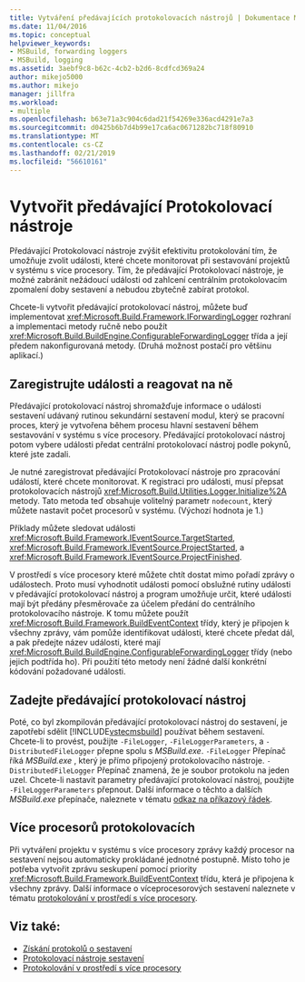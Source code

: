 ```yaml
---
title: Vytváření předávajících protokolovacích nástrojů | Dokumentace Microsoftu
ms.date: 11/04/2016
ms.topic: conceptual
helpviewer_keywords:
- MSBuild, forwarding loggers
- MSBuild, logging
ms.assetid: 3aebf9c8-b62c-4cb2-b2d6-8cdfcd369a24
author: mikejo5000
ms.author: mikejo
manager: jillfra
ms.workload:
- multiple
ms.openlocfilehash: b63e71a3c904c6dad21f54269e336acd4291e7a3
ms.sourcegitcommit: d0425b6b7d4b99e17ca6ac0671282bc718f80910
ms.translationtype: MT
ms.contentlocale: cs-CZ
ms.lasthandoff: 02/21/2019
ms.locfileid: "56610161"
---
```

# <a name="create-forwarding-loggers"></a>Vytvořit předávající Protokolovací nástroje
Předávající Protokolovací nástroje zvýšit efektivitu protokolování tím, že umožňuje zvolit události, které chcete monitorovat při sestavování projektů v systému s více procesory. Tím, že předávající Protokolovací nástroje, je možné zabránit nežádoucí události od zahlcení centrálním protokolovacím zpomalení doby sestavení a nebudou zbytečně zabírat protokol.

 Chcete-li vytvořit předávající protokolovací nástroj, můžete buď implementovat <xref:Microsoft.Build.Framework.IForwardingLogger> rozhraní a implementaci metody ručně nebo použít <xref:Microsoft.Build.BuildEngine.ConfigurableForwardingLogger> třída a její předem nakonfigurovaná metody. (Druhá možnost postačí pro většinu aplikací.)

## <a name="register-events-and-respond-to-them"></a>Zaregistrujte události a reagovat na ně
 Předávající protokolovací nástroj shromažďuje informace o události sestavení udávaný rutinou sekundární sestavení modul, který se pracovní proces, který je vytvořena během procesu hlavní sestavení během sestavování v systému s více procesory. Předávající protokolovací nástroj potom vybere události předat centrální protokolovací nástroj podle pokynů, které jste zadali.

 Je nutné zaregistrovat předávající Protokolovací nástroje pro zpracování událostí, které chcete monitorovat. K registraci pro události, musí přepsat protokolovacích nástrojů <xref:Microsoft.Build.Utilities.Logger.Initialize%2A> metody. Tato metoda teď obsahuje volitelný parametr `nodecount`, který můžete nastavit počet procesorů v systému. (Výchozí hodnota je 1.)

 Příklady můžete sledovat události <xref:Microsoft.Build.Framework.IEventSource.TargetStarted>, <xref:Microsoft.Build.Framework.IEventSource.ProjectStarted>, a <xref:Microsoft.Build.Framework.IEventSource.ProjectFinished>.

 V prostředí s více procesory které můžete chtít dostat mimo pořadí zprávy o událostech. Proto musí vyhodnotit události pomocí obslužné rutiny události v předávající protokolovací nástroj a program umožňuje určit, které události mají být předány přesměrovače za účelem předání do centrálního protokolovacího nástroje. K tomu můžete použít <xref:Microsoft.Build.Framework.BuildEventContext> třídy, který je připojen k všechny zprávy, vám pomůže identifikovat události, které chcete předat dál, a pak předejte název události, které mají <xref:Microsoft.Build.BuildEngine.ConfigurableForwardingLogger> třídy (nebo jejich podtřída ho). Při použití této metody není žádné další konkrétní kódování požadované události.

## <a name="specify-a-forwarding-logger"></a>Zadejte předávající protokolovací nástroj
 Poté, co byl zkompilován předávající protokolovací nástroj do sestavení, je zapotřebí sdělit [!INCLUDE[vstecmsbuild](../extensibility/internals/includes/vstecmsbuild_md.md)] používat během sestavení. Chcete-li to provést, použijte `-FileLogger`, `-FileLoggerParameters`, a `-DistributedFileLogger` přepne spolu s *MSBuild.exe*. `-FileLogger` Přepínač říká *MSBuild.exe* , který je přímo připojený protokolovacího nástroje. `-DistributedFileLogger` Přepínač znamená, že je soubor protokolu na jeden uzel. Chcete-li nastavit parametry předávající protokolovací nástroj, použijte `-FileLoggerParameters` přepnout. Další informace o těchto a dalších *MSBuild.exe* přepínače, naleznete v tématu [odkaz na příkazový řádek](../msbuild/msbuild-command-line-reference.md).

## <a name="multi-processor-aware-loggers"></a>Více procesorů protokolovacích
 Při vytváření projektu v systému s více procesory zprávy každý procesor na sestavení nejsou automaticky prokládané jednotné postupně. Místo toho je potřeba vytvořit zprávu seskupení pomocí priority <xref:Microsoft.Build.Framework.BuildEventContext> třídu, která je připojena k všechny zprávy. Další informace o víceprocesorových sestavení naleznete v tématu [protokolování v prostředí s více procesory](../msbuild/logging-in-a-multi-processor-environment.md).

## <a name="see-also"></a>Viz také:
- [Získání protokolů o sestavení](../msbuild/obtaining-build-logs-with-msbuild.md)
- [Protokolovací nástroje sestavení](../msbuild/build-loggers.md)
- [Protokolování v prostředí s více procesory](../msbuild/logging-in-a-multi-processor-environment.md)